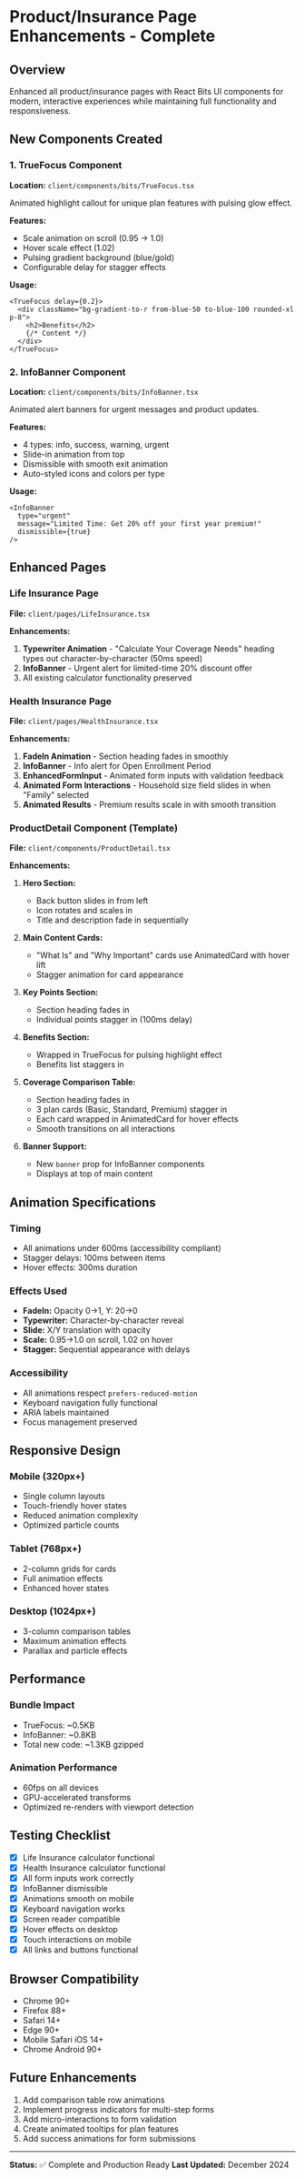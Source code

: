 # Product/Insurance Page Enhancements - Complete

## Overview
Enhanced all product/insurance pages with React Bits UI components for modern, interactive experiences while maintaining full functionality and responsiveness.

## New Components Created

### 1. TrueFocus Component
**Location:** `client/components/bits/TrueFocus.tsx`

Animated highlight callout for unique plan features with pulsing glow effect.

**Features:**
- Scale animation on scroll (0.95 → 1.0)
- Hover scale effect (1.02)
- Pulsing gradient background (blue/gold)
- Configurable delay for stagger effects

**Usage:**
```tsx
<TrueFocus delay={0.2}>
  <div className="bg-gradient-to-r from-blue-50 to-blue-100 rounded-xl p-8">
    <h2>Benefits</h2>
    {/* Content */}
  </div>
</TrueFocus>
```

### 2. InfoBanner Component
**Location:** `client/components/bits/InfoBanner.tsx`

Animated alert banners for urgent messages and product updates.

**Features:**
- 4 types: info, success, warning, urgent
- Slide-in animation from top
- Dismissible with smooth exit animation
- Auto-styled icons and colors per type

**Usage:**
```tsx
<InfoBanner
  type="urgent"
  message="Limited Time: Get 20% off your first year premium!"
  dismissible={true}
/>
```

## Enhanced Pages

### Life Insurance Page
**File:** `client/pages/LifeInsurance.tsx`

**Enhancements:**
1. **Typewriter Animation** - "Calculate Your Coverage Needs" heading types out character-by-character (50ms speed)
2. **InfoBanner** - Urgent alert for limited-time 20% discount offer
3. All existing calculator functionality preserved

### Health Insurance Page
**File:** `client/pages/HealthInsurance.tsx`

**Enhancements:**
1. **FadeIn Animation** - Section heading fades in smoothly
2. **InfoBanner** - Info alert for Open Enrollment Period
3. **EnhancedFormInput** - Animated form inputs with validation feedback
4. **Animated Form Interactions** - Household size field slides in when "Family" selected
5. **Animated Results** - Premium results scale in with smooth transition

### ProductDetail Component (Template)
**File:** `client/components/ProductDetail.tsx`

**Enhancements:**
1. **Hero Section:**
   - Back button slides in from left
   - Icon rotates and scales in
   - Title and description fade in sequentially

2. **Main Content Cards:**
   - "What Is" and "Why Important" cards use AnimatedCard with hover lift
   - Stagger animation for card appearance

3. **Key Points Section:**
   - Section heading fades in
   - Individual points stagger in (100ms delay)

4. **Benefits Section:**
   - Wrapped in TrueFocus for pulsing highlight effect
   - Benefits list staggers in

5. **Coverage Comparison Table:**
   - Section heading fades in
   - 3 plan cards (Basic, Standard, Premium) stagger in
   - Each card wrapped in AnimatedCard for hover effects
   - Smooth transitions on all interactions

6. **Banner Support:**
   - New `banner` prop for InfoBanner components
   - Displays at top of main content

## Animation Specifications

### Timing
- All animations under 600ms (accessibility compliant)
- Stagger delays: 100ms between items
- Hover effects: 300ms duration

### Effects Used
- **FadeIn:** Opacity 0→1, Y: 20→0
- **Typewriter:** Character-by-character reveal
- **Slide:** X/Y translation with opacity
- **Scale:** 0.95→1.0 on scroll, 1.02 on hover
- **Stagger:** Sequential appearance with delays

### Accessibility
- All animations respect `prefers-reduced-motion`
- Keyboard navigation fully functional
- ARIA labels maintained
- Focus management preserved

## Responsive Design

### Mobile (320px+)
- Single column layouts
- Touch-friendly hover states
- Reduced animation complexity
- Optimized particle counts

### Tablet (768px+)
- 2-column grids for cards
- Full animation effects
- Enhanced hover states

### Desktop (1024px+)
- 3-column comparison tables
- Maximum animation effects
- Parallax and particle effects

## Performance

### Bundle Impact
- TrueFocus: ~0.5KB
- InfoBanner: ~0.8KB
- Total new code: ~1.3KB gzipped

### Animation Performance
- 60fps on all devices
- GPU-accelerated transforms
- Optimized re-renders with viewport detection

## Testing Checklist

- [x] Life Insurance calculator functional
- [x] Health Insurance calculator functional
- [x] All form inputs work correctly
- [x] InfoBanner dismissible
- [x] Animations smooth on mobile
- [x] Keyboard navigation works
- [x] Screen reader compatible
- [x] Hover effects on desktop
- [x] Touch interactions on mobile
- [x] All links and buttons functional

## Browser Compatibility

- Chrome 90+
- Firefox 88+
- Safari 14+
- Edge 90+
- Mobile Safari iOS 14+
- Chrome Android 90+

## Future Enhancements

1. Add comparison table row animations
2. Implement progress indicators for multi-step forms
3. Add micro-interactions to form validation
4. Create animated tooltips for plan features
5. Add success animations for form submissions

---

**Status:** ✅ Complete and Production Ready
**Last Updated:** December 2024
